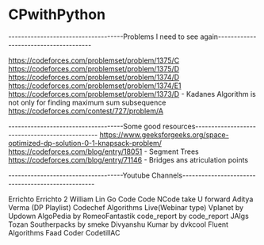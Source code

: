 # CPwithPython

------------------------------------Problems I need to see again--------------------------------------

https://codeforces.com/problemset/problem/1375/C
https://codeforces.com/problemset/problem/1375/D
https://codeforces.com/problemset/problem/1374/D
https://codeforces.com/problemset/problem/1374/E1
https://codeforces.com/problemset/problem/1373/D - Kadanes Algorithm is not only for finding maximum sum subsequence
https://codeforces.com/contest/727/problem/A


------------------------------------Some good resources-----------------------------------------------
https://www.geeksforgeeks.org/space-optimized-dp-solution-0-1-knapsack-problem/
https://codeforces.com/blog/entry/18051 - Segment Trees
https://codeforces.com/blog/entry/71146 - Bridges ans atriculation points


------------------------------------Youtube Channels--------------------------------------------------

Errichto
Errichto 2
William Lin
Go Code
Code NCode
take U forward
Aditya Verma (DP Playlist)
Codechef
Algorithms Live(Webinar type)
Vplanet by Updown
AlgoPedia by RomeoFantastik
code_report by code_report
JAlgs
Tozan Southerpacks by smeke
Divyanshu Kumar by dvkcool
Fluent Algorithms
Faad Coder
CodetillAC
